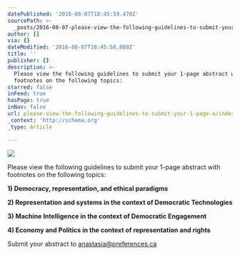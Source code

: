```yaml
---
datePublished: '2016-08-07T18:45:59.470Z'
sourcePath: >-
  _posts/2016-08-07-please-view-the-following-guidelines-to-submit-your-1-page-a.md
author: []
via: {}
dateModified: '2016-08-07T18:45:58.880Z'
title: ''
publisher: {}
description: >-
  Please view the following guidelines to submit your 1-page abstract with
  footnotes on the following topics:
starred: false
inFeed: true
hasPage: true
inNav: false
url: please-view-the-following-guidelines-to-submit-your-1-page-a/index.html
_context: 'http://schema.org'
_type: Article

---
```

![](https://the-grid-user-content.s3-us-west-2.amazonaws.com/a964b8e3-e7ae-42b3-b181-1aac0116fbed.gif)

Please view the following guidelines to submit your 1-page abstract with footnotes on the following topics:

**1) Democracy, representation, and ethical paradigms**

**2) Representation and systems in the context of Democratic Technologies**

**3) Machine Intelligence in the context of Democratic Engagement**

**4) Economy and Politics in the context of representation and rights**

Submit your abstract to anastasia@preferences.ca